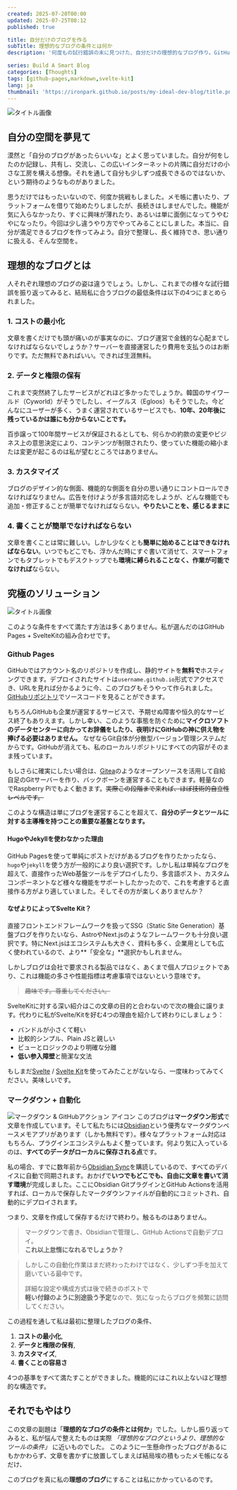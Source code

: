 ```yaml
---
created: 2025-07-20T00:00
updated: 2025-07-25T08:12
published: true

title: 自分だけのブログを作る
subTitle: 理想的なブログの条件とは何か
description: '何度もの試行錯誤の末に見つけた、自分だけの理想的なブログ作り。GitHub PagesとSvelteKitの組み合わせでコスト最小化、データ所有権の確保、自由なカスタマイズ、そしてObsidianとマークダウンを活用した便利な執筆環境を実現。プラットフォームに依存しない真の自分の空間を作る過程と、その中で気づいた理想的なツールと理想的なブログの違いについての考察。'

series: Build A Smart Blog
categories: [Thoughts]
tags: [github-pages,markdown,svelte-kit]
lang: ja
thumbnail: 'https://ironpark.github.io/posts/my-ideal-dev-blog/title.png'
---
```

![タイトル画像](/posts/my-ideal-dev-blog/title.png)
## 自分の空間を夢見て

漠然と「自分のブログがあったらいいな」とよく思っていました。自分が何をしたのか記録し、共有し、交流し、この広いインターネットの片隅に自分だけの小さな工房を構える想像。それを通して自分も少しずつ成長できるのではないか、という期待のようなものがありました。

思うだけではもったいないので、何度か挑戦もしました。メモ帳に書いたり、プラットフォームを借りて始めたりしましたが、長続きはしませんでした。機能が気に入らなかったり、すぐに興味が薄れたり、あるいは単に面倒になってうやむやになったり。今回は少し違うやり方でやってみることにしました。本当に、自分が満足できるブログを作ってみよう。自分で整理し、長く維持でき、思い通りに扱える、そんな空間を。

## 理想的なブログとは
人それぞれ理想のブログの姿は違うでしょう。しかし、これまでの様々な試行錯誤を振り返ってみると、結局私に合うブログの最低条件は以下の4つにまとめられました。

### 1. コストの最小化
文章を書くだけでも頭が痛いのが事実なのに、ブログ運営で金銭的な心配までしなければならないでしょうか？サーバーを直接運営したり費用を支払うのはお断りです。ただ無料であればいい。できれば生涯無料。

### 2. データと権限の保有
これまで突然終了したサービスがどれほど多かったでしょうか。韓国のサイワールド（Cyworld）がそうでしたし、イーグルス（Egloos）もそうでした。今どんなにユーザーが多く、うまく運営されているサービスでも、**10年、20年後に残っているかは誰にも分からないことです。**

百歩譲って100年間サービスが保証されるとしても、何らかの約款の変更やビジネス上の意思決定により、コンテンツが制限されたり、使っていた機能の縮小または変更が起こるのは私が望むところではありません。

### 3. カスタマイズ
ブログのデザイン的な側面、機能的な側面を自分の思い通りにコントロールできなければなりません。広告を付けようが多言語対応をしようが、どんな機能でも追加・修正することが簡単でなければならない。**やりたいことを、感じるままに**

### 4. 書くことが簡単でなければならない
文章を書くことは常に難しい。しかし少なくとも**簡単に始めることはできなければならない**。いつでもどこでも、浮かんだ時にすぐ書いて消せて、スマートフォンでもタブレットでもデスクトップでも**環境に縛られることなく、作業が可能でなければ**ならない。

## 究極のソリューション
![タイトル画像](/posts/my-ideal-dev-blog/silver-bullet.png)

このような条件をすべて満たす方法は多くありません。私が選んだのはGitHub Pages + SvelteKitの組み合わせです。

### Github Pages
GitHubではアカウント名のリポジトリを作成し、静的サイトを**無料で**ホスティングできます。デプロイされたサイトは`username.github.io`形式でアクセスでき、URLを見れば分かるように今、このブログもそうやって作られました。[GitHubリポジトリ](https://github.com/ironpark/ironpark.github.io/)でソースコードを見ることができます。

もちろんGitHubも企業が運営するサービスで、予期せぬ障害や恒久的なサービス終了もありえます。しかし幸い、このような事態を防ぐために**マイクロソフトのデータセンターに向かってお辞儀をしたり、夜明けにGitHubの神に供え物を捧げる必要はありません。** なぜならGit自体が分散型バージョン管理システムだからです。GitHubが消えても、私のローカルリポジトリにすべての内容がそのまま残っています。

もしさらに確実にしたい場合は、[Gitea](https://github.com/go-gitea/gitea)のようなオープンソースを活用して自給自足のGitサーバーを作り、バックボーンを運営することもできます。軽量なのでRaspberry Piでもよく動きます。~~実際この段階まで来れば、ほぼ技術的自立性レベルです。~~

このような構造は単にブログを運営することを超えて、**自分のデータとツールに対する主導権を持つことの重要な基盤となります。**

#### HugoやJekyllを使わなかった理由

GitHub Pagesを使って単純にポストだけがあるブログを作りたかったなら、`hugo`や`jekyll`を使う方が一般的により良い選択です。しかし私は単純なブログを超えて、直接作ったWeb基盤ツールをデプロイしたり、多言語ポスト、カスタムコンポーネントなど様々な機能をサポートしたかったので、これを考慮すると直接作る方がより適していました。そしてその方が楽しくありませんか？

#### なぜよりによってSvelte Kit？

直接フロントエンドフレームワークを扱ってSSG（Static Site Generation）基盤ブログを作りたいなら、AstroやNext.jsのようなフレームワークも十分良い選択です。特にNext.jsはエコシステムも大きく、資料も多く、企業用としても広く使われているので、より**「安全な」**選択かもしれません。

しかしブログは会社で要求される製品ではなく、あくまで個人プロジェクトであり、これは機能の多さや性能指標は考慮事項ではないという意味です。
> ~~趣味です。尊重してください。~~

SvelteKitに対する深い紹介はこの文章の目的と合わないので次の機会に譲ります。代わりに私がSvelte/Kitを好む4つの理由を紹介して終わりにしましょう：

- バンドルが小さくて軽い
- 比較的シンプル、Plain JSと親しい
- ビューとロジックのより明確な分離
- **低い参入障壁**と簡潔な文法

もしまだ[Svelte](https://svelte.dev/) / [Svelte Kit](https://svelte.dev/docs/kit/introduction)を使ってみたことがないなら、一度味わってみてください。美味しいです。

### マークダウン + 自動化
![マークダウン & GitHubアクション アイコン](/posts/my-ideal-dev-blog/markdown-action.png)
このブログは**マークダウン形式**で文章を作成しています。そして私たちには[Obsidian](https://obsidian.md/)という優秀なマークダウンベースメモアプリがあります（しかも無料です）。様々なプラットフォーム対応はもちろん、プラグインエコシステムもよく整っています。何より気に入っているのは、**すべてのデータがローカルに保存される点**です。

私の場合、すでに数年前から[Obsidian Sync](https://obsidian.md/sync)を購読しているので、すべてのデバイスに自動で同期されます。おかげで**いつでもどこでも、自由に文章を書いて消す環境**が完成しました。ここにObsidian GitプラグインとGitHub Actionsを活用すれば、ローカルで保存したマークダウンファイルが自動的にコミットされ、自動的にデプロイされます。

つまり、文章を作成して保存するだけで終わり。触るものはありません。

> マークダウンで書き、Obsidianで管理し、GitHub Actionsで自動デプロイ。  
> **これ以上怠惰になれるでしょうか？**

> しかしこの自動化作業はまだ終わったわけではなく、少しずつ手を加えて磨いている最中です。  
> 
> 詳細な設定や構成方式は後で続きのポストで  
> **軽い付録のように別途扱う予定**なので、気になったらブログを頻繁に訪問してください。

この過程を通して私は最初に整理したブログの条件、  
1. **コストの最小化**,  
2. **データと権限の保有**,  
3. **カスタマイズ**,  
4. **書くことの容易さ**  

4つの基準をすべて満たすことができました。機能的にはこれ以上ないほど理想的な構造です。

## それでもやはり
この文章の副題は「**理想的なブログの条件とは何か**」でした。しかし振り返ってみると、私が悩んで整えたものは実際 _「理想的なブログというより、理想的なツールの条件」_ に近いものでした。
このように一生懸命作ったブログがあるにもかかわらず、文章を書かずに放置してしまえば結局埃の積もったメモ帳になるだけ、

このブログを真に私の**理想のブログ**にすることは私にかかっているのです。